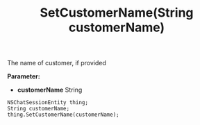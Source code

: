 ﻿---
uid: crmscript_ref_NSChatSessionEntity_SetCustomerName
title: SetCustomerName(String customerName)
intellisense: NSChatSessionEntity.SetCustomerName
keywords: NSChatSessionEntity, GetCustomerName
so.topic: reference
---

The name of customer, if provided

**Parameter:** 
 - **customerName** String

```crmscript
NSChatSessionEntity thing;
String customerName;
thing.SetCustomerName(customerName);
```

